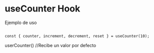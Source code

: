 #  useCounter Hook

Ejemplo de uso

```

const { counter, increment, decrement, reset } = useCounter(10);

```

userCounter()  //Recibe un valor por defecto